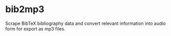 # bib2mp3

Scrape BibTeX bibliography data and convert relevant information into audio
form for export as mp3 files.

